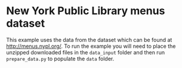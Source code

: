 # New York Public Library menus dataset 

This example uses the data from the dataset which can be found at <http://menus.nypl.org/>. 
To run the example you will need to place the unzipped downloaded files in the `data_input` folder and
then run `prepare_data.py` to populate the `data` folder.
